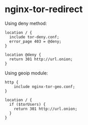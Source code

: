 # nginx-tor-redirect

Using deny method:
```
location / {
  include tor-deny.conf;
  error_page 403 = @deny;     
}

location @deny {
  return 301 http://url.onion;
}
```


Using geoip module:
```
http {
    include nginx-tor-geo.conf;
}
```

```
location / {
  if ($torUsers) {
    return 301 http://url.onion;
  }
}
```
